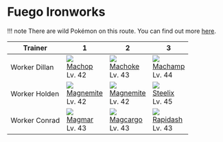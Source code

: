 # Fuego Ironworks

!!! note
    There are wild Pokémon on this route. You can find out more [here](../../wild_pokemon/fuego_ironworks/).


Trainer       | 1                                 | 2                                 | 3
---           | ---                               | ---                               | ---
Worker Dillan | ![][066]<br>[Machop]<br>Lv. 42    | ![][067]<br>[Machoke]<br>Lv. 43   | ![][068]<br>[Machamp]<br>Lv. 44
Worker Holden | ![][081]<br>[Magnemite]<br>Lv. 42 | ![][081]<br>[Magnemite]<br>Lv. 42 | ![][208]<br>[Steelix]<br>Lv. 45
Worker Conrad | ![][126]<br>[Magmar]<br>Lv. 43    | ![][219]<br>[Magcargo]<br>Lv. 43  | ![][078]<br>[Rapidash]<br>Lv. 43

[Machop]: ../../pokemons/066/
[Machoke]: ../../pokemons/067/
[Machamp]: ../../pokemons/068/
[Rapidash]: ../../pokemons/078/
[Magnemite]: ../../pokemons/081/
[Magmar]: ../../pokemons/126/
[Steelix]: ../../pokemons/208/
[Magcargo]: ../../pokemons/219/
[066]: ../img/pokemon/066.png
[067]: ../img/pokemon/067.png
[068]: ../img/pokemon/068.png
[078]: ../img/pokemon/078.png
[081]: ../img/pokemon/081.png
[126]: ../img/pokemon/126.png
[208]: ../img/pokemon/208.png
[219]: ../img/pokemon/219.png

